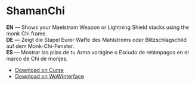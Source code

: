 ShamanChi
===================

**EN** — Shows your Maelstrom Weapon or Lightning Shield stacks using the monk Chi frame.  
**DE** — Zeigt die Stapel Eurer Waffe des Mahlstroms oder Blitzschlagschild auf dem Monk-Chi-Fenster.  
**ES** — Mostrar las pilas de tu Arma vorágine o Escudo de relámpagos en el marco de Chi de monjes.

* [Download on Curse](http://www.curse.com/addons/wow/shamanchi/)
* [Download on WoWInterface](http://www.wowinterface.com/downloads/info22714-ShamanChi.html)
